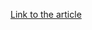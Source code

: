 [Link to the article](https://www.splunk.com/en_us/blog/security/detecting-supernova-malware-solarwinds-continued.html)
